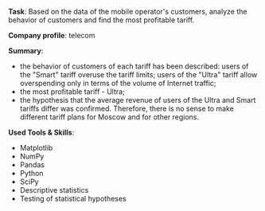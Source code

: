 **Task**: Based on the data of the mobile operator's customers, analyze the behavior of customers and find the most profitable tariff.

**Company profile**: telecom

**Summary**:
- the behavior of customers of each tariff has been described: users of the "Smart" tariff overuse the tariff limits; users of the "Ultra" tariff allow overspending only in terms of the volume of Internet traffic;
- the most profitable tariff - Ultra;
- the hypothesis that the average revenue of users of the Ultra and Smart tariffs differ was confirmed. Therefore, there is no sense to make different tariff plans for Moscow and for other regions.

**Used Tools & Skills**:
- Matplotlib
- NumPy
- Pandas
- Python
- SciPy
- Descriptive statistics
- Testing of statistical hypotheses
